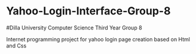 # Yahoo-Login-Interface-Group-8
  #Dilla University Computer Science Third Year Group 8
  
Internet programming project for yahoo login page creation based on Html and Css
